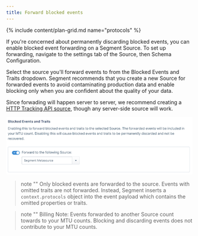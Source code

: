 ```yaml
---
title: Forward blocked events
---
```

{% include content/plan-grid.md name="protocols" %}


If you're concerned about permanently discarding blocked events, you can enable blocked event forwarding on a Segment Source. To set up forwarding, navigate to the settings tab of the Source, then Schema Configuration. 

Select the source you'll forward events to from the Blocked Events and Traits dropdown. Segment recommends that you create a new Source for forwarded events to avoid contaminating production data and enable blocking only when you are confident about the quality of your data.

Since forwading will happen server to server, we recommend creating a [HTTP Tracking API source](https://segment.com/docs/connections/sources/catalog/libraries/server/http-api/), though any server-side source will work. 

![](../images/blocked_event_forwarding.png)

> note ""
> Only blocked events are forwarded to the source. Events with omitted traits are not forwarded. Instead, Segment inserts a `context.protocols` object into the event payload which contains the omitted properties or traits.

> note ""
> Billing Note: Events forwarded to another Source count towards to your MTU counts. Blocking and discarding events does not contribute to your MTU counts.
